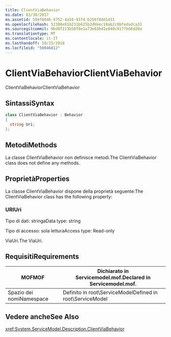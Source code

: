 ```yaml
---
title: ClientViaBehavior
ms.date: 03/30/2017
ms.assetid: 594f6046-4752-4a54-9374-b256f8dd1431
ms.openlocfilehash: 52388e81b231b625b2d6bec10ab2c0bfedadca31
ms.sourcegitcommit: 9bd8f213b50f0e1a73e03bd1e840c917fbd6d20a
ms.translationtype: MT
ms.contentlocale: it-IT
ms.lasthandoff: 10/25/2018
ms.locfileid: "50046812"
---
```

# <a name="clientviabehavior"></a><span data-ttu-id="1f52a-102">ClientViaBehavior</span><span class="sxs-lookup"><span data-stu-id="1f52a-102">ClientViaBehavior</span></span>
<span data-ttu-id="1f52a-103">ClientViaBehavior</span><span class="sxs-lookup"><span data-stu-id="1f52a-103">ClientViaBehavior</span></span>  
  
## <a name="syntax"></a><span data-ttu-id="1f52a-104">Sintassi</span><span class="sxs-lookup"><span data-stu-id="1f52a-104">Syntax</span></span>  
  
```csharp
class ClientViaBehavior : Behavior  
{  
  string Uri;  
};  
```  
  
## <a name="methods"></a><span data-ttu-id="1f52a-105">Metodi</span><span class="sxs-lookup"><span data-stu-id="1f52a-105">Methods</span></span>  
 <span data-ttu-id="1f52a-106">La classe ClientViaBehavior non definisce metodi.</span><span class="sxs-lookup"><span data-stu-id="1f52a-106">The ClientViaBehavior class does not define any methods.</span></span>  
  
## <a name="properties"></a><span data-ttu-id="1f52a-107">Proprietà</span><span class="sxs-lookup"><span data-stu-id="1f52a-107">Properties</span></span>  
 <span data-ttu-id="1f52a-108">La classe ClientViaBehavior dispone della proprietà seguente:</span><span class="sxs-lookup"><span data-stu-id="1f52a-108">The ClientViaBehavior class has the following property:</span></span>  
  
### <a name="uri"></a><span data-ttu-id="1f52a-109">URI</span><span class="sxs-lookup"><span data-stu-id="1f52a-109">Uri</span></span>  
 <span data-ttu-id="1f52a-110">Tipo di dati: stringa</span><span class="sxs-lookup"><span data-stu-id="1f52a-110">Data type: string</span></span>  
  
 <span data-ttu-id="1f52a-111">Tipo di accesso: sola lettura</span><span class="sxs-lookup"><span data-stu-id="1f52a-111">Access type: Read-only</span></span>  
  
 <span data-ttu-id="1f52a-112">ViaUri.</span><span class="sxs-lookup"><span data-stu-id="1f52a-112">The ViaUri.</span></span>  
  
## <a name="requirements"></a><span data-ttu-id="1f52a-113">Requisiti</span><span class="sxs-lookup"><span data-stu-id="1f52a-113">Requirements</span></span>  
  
|<span data-ttu-id="1f52a-114">MOF</span><span class="sxs-lookup"><span data-stu-id="1f52a-114">MOF</span></span>|<span data-ttu-id="1f52a-115">Dichiarato in Servicemodel.mof.</span><span class="sxs-lookup"><span data-stu-id="1f52a-115">Declared in Servicemodel.mof.</span></span>|  
|---------|-----------------------------------|  
|<span data-ttu-id="1f52a-116">Spazio dei nomi</span><span class="sxs-lookup"><span data-stu-id="1f52a-116">Namespace</span></span>|<span data-ttu-id="1f52a-117">Definito in root\ServiceModel</span><span class="sxs-lookup"><span data-stu-id="1f52a-117">Defined in root\ServiceModel</span></span>|  
  
## <a name="see-also"></a><span data-ttu-id="1f52a-118">Vedere anche</span><span class="sxs-lookup"><span data-stu-id="1f52a-118">See Also</span></span>  
 <xref:System.ServiceModel.Description.ClientViaBehavior>
